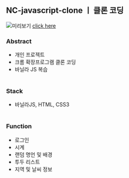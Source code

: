 ## NC-javascript-clone ㅣ 클론 코딩

![미리보기](https://user-images.githubusercontent.com/94007890/216625496-40ed6009-aeb4-4811-a60e-dabc5224d081.png)
<a href="https://miyyaa24.github.io/NC-javascript-clone/">click here</a>
<br>

### Abstract
 - 개인 프로젝트 <br>
 - 크롬 확장프로그램 클론 코딩 <br>
 - 바닐라 JS 복습 <br><br>

### Stack  <br>
- 바닐라JS, HTML, CSS3 <br><br>

### Function
- 로그인
- 시계
- 랜덤 명언 및 배경
- 투두 리스트
- 지역 및 날씨 정보
